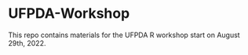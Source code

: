 # UFPDA-Workshop
This repo contains materials for the UFPDA R workshop start on August 29th, 2022. 
